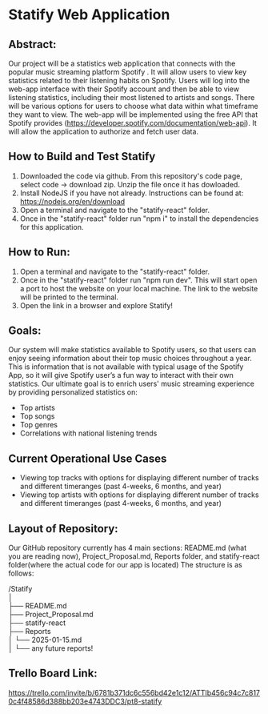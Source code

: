 # Statify Web Application
## Abstract:
Our project will be a statistics web application that connects with the popular music streaming platform Spotify . It will allow users to view key statistics related to their listening habits on Spotify. Users will log into the web-app interface with their Spotify account and then be able to view listening statistics, including their most listened to artists and songs. There will be various options for users to choose what data within what timeframe they want to view. The web-app will be implemented using the free API that Spotify provides (https://developer.spotify.com/documentation/web-api). It will allow the application to authorize and fetch user data.

## How to Build and Test Statify
1. Downloaded the code via github. From this repository's code page, select code -> download zip. Unzip the file once it has dowloaded.
2. Install NodeJS if you have not already. Instructions can be found at: https://nodejs.org/en/download
3. Open a terminal and navigate to the "statify-react" folder.
4. Once in the "statify-react" folder run "npm i" to install the dependencies for this application.

## How to Run:
1. Open a terminal and navigate to the "statify-react" folder.
2. Once in the "statify-react" folder run "npm run dev". This will start open a port to host the website on your local machine. The link to the website will be printed to the terminal.
3. Open the link in a browser and explore Statify!

## Goals:
Our system will make statistics available to Spotify users, so that users can enjoy seeing information about their top music choices throughout a year. This is information that is not available with typical usage of the Spotify App, so it will give Spotify user’s a fun way to interact with their own statistics.
Our ultimate goal is to enrich users' music streaming experience by providing personalized statistics on:
- Top artists
- Top songs
- Top genres
- Correlations with national listening trends

## Current Operational Use Cases
- Viewing top tracks with options for displaying different number of tracks and different timeranges (past 4-weeks, 6 months, and year)
- Viewing top artists with options for displaying different number of tracks and different timeranges (past 4-weeks, 6 months, and year)

## Layout of Repository:
Our GitHub repository currently has 4 main sections: README.md (what you are reading now), Project_Proposal.md, Reports folder, and statify-react folder(where the actual code for our app is located)
The structure is as follows:

/Statify\
│\
├── README.md\
├── Project_Proposal.md\
├── statify-react\
├── Reports\
│   └── 2025-01-15.md\
│   └── any future reports!

## Trello Board Link:
https://trello.com/invite/b/6781b371dc6c556bd42e1c12/ATTIb456c94c7c8170c4f48586d388bb203e4743DDC3/pt8-statify
